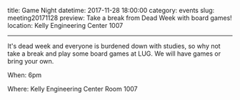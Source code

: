 title: Game Night
datetime: 2017-11-28 18:00:00
category: events
slug: meeting20171128
preview: Take a break from Dead Week with board games!
location: Kelly Engineering Center 1007

---

It's dead week and everyone is burdened down with studies, so why not take a break and play some board games at LUG. We will have games or bring your own. 

When: 6pm

Where: Kelly Engineering Center Room 1007
